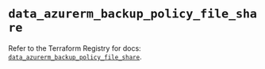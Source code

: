 # `data_azurerm_backup_policy_file_share`

Refer to the Terraform Registry for docs: [`data_azurerm_backup_policy_file_share`](https://registry.terraform.io/providers/hashicorp/azurerm/4.39.0/docs/data-sources/backup_policy_file_share).
